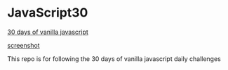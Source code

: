 # JavaScript30
[30 days of vanilla javascript](https://javascript30.com/)

[screenshot](/readmephoto.png)

This repo is for following the 30 days of vanilla javascript daily challenges